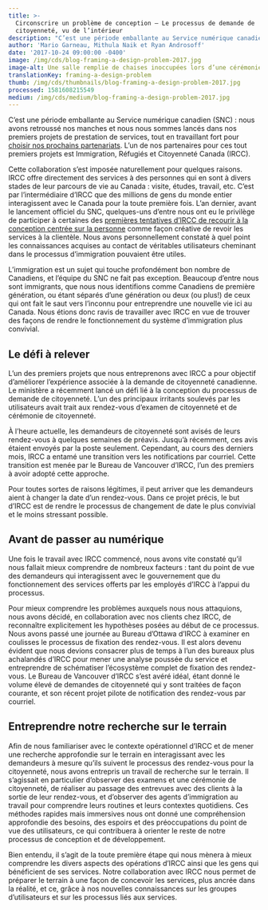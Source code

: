 ```yaml
---
title: >-
  Circonscrire un problème de conception – Le processus de demande de
  citoyenneté, vu de l’intérieur
description: "C’est une période emballante au Service numérique canadien (SNC)\_: nous avons retroussé nos manches et nous nous sommes lancés dans nos premiers projets de prestation de services, tout en travaillant fort pour choisir nos prochains partenariats. L’un de nos partenaires pour ces tout premiers projets est Immigration, Réfugiés et Citoyenneté Canada (IRCC)."
author: 'Mario Garneau, Mithula Naik et Ryan Androsoff'
date: '2017-10-24 09:00:00 -0400'
image: /img/cds/blog-framing-a-design-problem-2017.jpg
image-alt: Une salle remplie de chaises inoccupées lors d’une cérémonie de citoyenneté.
translationKey: framing-a-design-problem
thumb: /img/cds/thumbnails/blog-framing-a-design-problem-2017.jpg
processed: 1581608215549
medium: /img/cds/medium/blog-framing-a-design-problem-2017.jpg
---
```

C’est une période emballante au Service numérique canadien (SNC) : nous avons retroussé nos manches et nous nous sommes lancés dans nos premiers projets de prestation de services, tout en travaillant fort pour [choisir nos prochains partenariats](/2017/08/24/choisir-nos-projets/). L’un de nos partenaires pour ces tout premiers projets est Immigration, Réfugiés et Citoyenneté Canada (IRCC).

Cette collaboration s’est imposée naturellement pour quelques raisons. IRCC offre directement des services à des personnes qui en sont à divers stades de leur parcours de vie au Canada : visite, études, travail, etc. C’est par l’intermédiaire d’IRCC que des millions de gens du monde entier interagissent avec le Canada pour la toute première fois. L’an dernier, avant le lancement officiel du SNC, quelques-uns d’entre nous ont eu le privilège de participer à certaines des [premières tentatives d’IRCC de recourir à la conception centrée sur la personne](https://www.thestar.com/news/immigration/2017/09/10/customer-service-a-new-concept-for-canadas-immigration-department.html) comme façon créative de revoir les services à la clientèle. Nous avons personnellement constaté à quel point les connaissances acquises au contact de véritables utilisateurs cheminant dans le processus d’immigration pouvaient être utiles.

L’immigration est un sujet qui touche profondément bon nombre de Canadiens, et l’équipe du SNC ne fait pas exception. Beaucoup d’entre nous sont immigrants, que nous nous identifions comme Canadiens de première génération, ou étant séparés d’une génération ou deux (ou plus!) de ceux qui ont fait le saut vers l’inconnu pour entreprendre une nouvelle vie ici au Canada. Nous étions donc ravis de travailler avec IRCC en vue de trouver des façons de rendre le fonctionnement du système d’immigration plus convivial.

## Le défi à relever

L’un des premiers projets que nous entreprenons avec IRCC a pour objectif d’améliorer l’expérience associée à la demande de citoyenneté canadienne. Le ministère a récemment lancé un défi lié à la conception du processus de demande de citoyenneté. L’un des principaux irritants soulevés par les utilisateurs avait trait aux rendez-vous d’examen de citoyenneté et de cérémonie de citoyenneté.

À l’heure actuelle, les demandeurs de citoyenneté sont avisés de leurs rendez-vous à quelques semaines de préavis. Jusqu’à récemment, ces avis étaient envoyés par la poste seulement. Cependant, au cours des derniers mois, IRCC a entamé une transition vers les notifications par courriel. Cette transition est menée par le Bureau de Vancouver d’IRCC, l’un des premiers à avoir adopté cette approche.

Pour toutes sortes de raisons légitimes, il peut arriver que les demandeurs aient à changer la date d’un rendez-vous. Dans ce projet précis, le but d’IRCC est de rendre le processus de changement de date le plus convivial et le moins stressant possible.

## Avant de passer au numérique

Une fois le travail avec IRCC commencé, nous avons vite constaté qu’il nous fallait mieux comprendre de nombreux facteurs : tant du point de vue des demandeurs qui interagissent avec le gouvernement que du fonctionnement des services offerts par les employés d’IRCC à l’appui du processus.

Pour mieux comprendre les problèmes auxquels nous nous attaquions, nous avons décidé, en collaboration avec nos clients chez IRCC, de reconnaître explicitement les hypothèses posées au début de ce processus. Nous avons passé une journée au Bureau d’Ottawa d’IRCC à examiner en coulisses le processus de fixation des rendez-vous. Il est alors devenu évident que nous devions consacrer plus de temps à l’un des bureaux plus achalandés d’IRCC pour mener une analyse poussée du service et entreprendre de schématiser l’écosystème complet de fixation des rendez-vous. Le Bureau de Vancouver d’IRCC s’est avéré idéal, étant donné le volume élevé de demandes de citoyenneté qui y sont traitées de façon courante, et son récent projet pilote de notification des rendez-vous par courriel.

## Entreprendre notre recherche sur le terrain

Afin de nous familiariser avec le contexte opérationnel d’IRCC et de mener une recherche approfondie sur le terrain en interagissant avec les demandeurs à mesure qu’ils suivent le processus des rendez-vous pour la citoyenneté, nous avons entrepris un travail de recherche sur le terrain. Il s’agissait en particulier d’observer des examens et une cérémonie de citoyenneté, de réaliser au passage des entrevues avec des clients à la sortie de leur rendez-vous, et d’observer des agents d’immigration au travail pour comprendre leurs routines et leurs contextes quotidiens. Ces méthodes rapides mais immersives nous ont donné une compréhension approfondie des besoins, des espoirs et des préoccupations du point de vue des utilisateurs, ce qui contribuera à orienter le reste de notre processus de conception et de développement.

Bien entendu, il s’agit de la toute première étape qui nous mènera à mieux comprendre les divers aspects des opérations d’IRCC ainsi que les gens qui bénéficient de ses services. Notre collaboration avec IRCC nous permet de préparer le terrain à une façon de concevoir les services, plus ancrée dans la réalité, et ce, grâce à nos nouvelles connaissances sur les groupes d’utilisateurs et sur les processus liés aux services.



